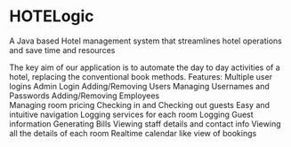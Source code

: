 # HOTELogic
A Java based Hotel management system that streamlines hotel operations and save time and resources


The key aim of our application is to automate the day to day activities of a hotel, replacing the conventional book methods. 
Features:
  Multiple user logins
  Admin Login
    Adding/Removing Users
    Managing Usernames and Passwords
    Adding/Removing Employees	
    Managing room pricing
  Checking in and Checking out guests
  Easy and intuitive navigation
  Logging services for each room
  Logging Guest information
  Generating Bills
  Viewing staff details and contact info
  Viewing all the details of each room
  Realtime calendar like view of bookings
